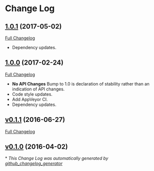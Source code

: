 # Change Log

## [1.0.1](https://github.com/kevinoid/promised-read/tree/1.0.1) (2017-05-02)
[Full Changelog](https://github.com/kevinoid/promised-read/compare/v1.0.0...1.0.1)

- Dependency updates.

## [1.0.0](https://github.com/kevinoid/promised-read/tree/1.0.0) (2017-02-24)
[Full Changelog](https://github.com/kevinoid/promised-read/compare/v0.1.1...1.0.0)

- **No API Changes**  Bump to 1.0 is declaration of stability rather than an
  indication of API changes.
- Code style updates.
- Add AppVeyor CI.
- Dependency updates.

## [v0.1.1](https://github.com/kevinoid/promised-read/tree/v0.1.1) (2016-06-27)
[Full Changelog](https://github.com/kevinoid/promised-read/compare/v0.1.0...v0.1.1)

## [v0.1.0](https://github.com/kevinoid/promised-read/tree/v0.1.0) (2016-04-02)


\* *This Change Log was automatically generated by [github_changelog_generator](https://github.com/skywinder/Github-Changelog-Generator)*
